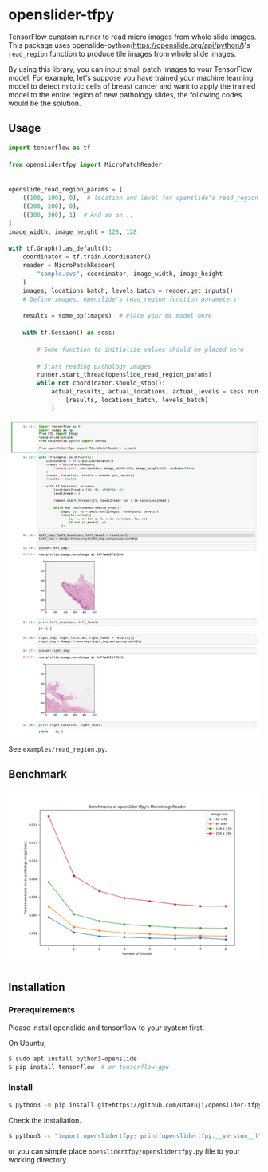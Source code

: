 # openslider-tfpy

TensorFlow cunstom runner to read micro images from whole slide images.
This package uses openslide-python(https://openslide.org/api/python/)'s `read_region` function to produce tile images from whole slide images.

By using this library, you can input small patch images to your TensorFlow model. For example, let's suppose you have trained your machine learning model to detect mitotic cells of breast cancer and want to apply the trained model to the entire region of new pathology slides, the following codes would be the solution.


## Usage


~~~python
import tensorflow as tf

from openslidertfpy import MicroPatchReader


openslide_read_region_params = [
    ((100, 100), 0),  # location and level for openslide's read_region func
    ((200, 200), 0),
    ((300, 300), 1)  # And so on...
]
image_width, image_height = 128, 128

with tf.Graph().as_default():
    coordinator = tf.train.Coordinator()
    reader = MicroPatchReader(
        "sample.svs", coordinator, image_width, image_height
    )
    images, locations_batch, levels_batch = reader.get_inputs()
    # Define images, openslide's read_region function parameters

    results = some_op(images)  # Place your ML model here

    with tf.Session() as sess:

        # Some function to initialize values should be placed here

        # Start reading pathology images
        runner.start_thread(openslide_read_region_params)
        while not coordinator.should_stop():
            actual_results, actual_locations, actual_levels = sess.run(
                [results, locations_batch, levels_batch]
            )
~~~

![](docs/ipnb-example.png)

See `examples/read_region.py`.


## Benchmark

![](docs/benchmark.png)


## Installation

### Prerequirements

Please install openslide and tensorflow to your system first.

On Ubuntu;

```bash
$ sudo apt install python3-openslide
$ pip install tensorflow  # or tensorflow-gpu
```

### Install

~~~sh
$ python3 -m pip install git+https://github.com/OtaYuji/openslider-tfpy
~~~

Check the installation.

~~~sh
$ python3 -c "import openslidertfpy; print(openslidertfpy.__version__)"
~~~

or you can simple place `openslidertfpy/openslidertfpy.py` file to your working directory.